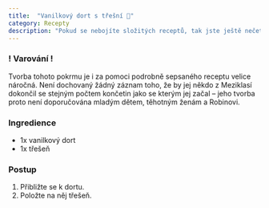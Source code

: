```yaml
---
title:  "Vanilkový dort s třešní 🍰"
category: Recepty
description: "Pokud se nebojíte složitých receptů, tak jste ještě nečetli tento."
---
```


### ! Varování !
Tvorba tohoto pokrmu je i za pomoci podrobně sepsaného receptu velice náročná. Není
dochovaný žádný záznam toho, že by jej někdo z Meziklasí dokončil se stejným počtem
končetin jako se kterým jej začal – jeho tvorba proto není doporučována mladým dětem,
těhotným ženám a Robinovi.

### Ingredience
- 1x vanilkový dort
- 1x třešeň

### Postup
1. Přibližte se k dortu.
2. Položte na něj třešeň.
